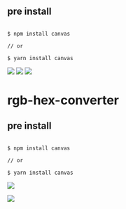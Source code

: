 ## pre install

```shell

$ npm install canvas

// or

$ yarn install canvas

```



![](https://img.shields.io/badge/version-v1.0-green?style=for-the-badge)
[![](https://img.shields.io/badge/download-click-blue?style=for-the-badge)](https://github.com/kamalyes/alfred-workflows/raw/master/rgb-hex-converter/RGB-Hex%20converter.alfredworkflow)
[![](https://img.shields.io/badge/plist-link-important?style=for-the-badge)](https://raw.githubusercontent.com/kamalyes/alfred-workflows/master/rgb-hex-converter/src/info.plist)



<!-- more -->
# rgb-hex-converter


## pre install

```shell

$ npm install canvas

// or

$ yarn install canvas

```


![](./screenshot.png)

![](./screenshot2.png)

